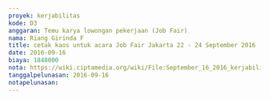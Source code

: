 ```yaml
---
proyek: kerjabilitas
kode: D3
anggaran: Temu karya lowongan pekerjaan (Job Fair)
nama: Riang Girinda F
title: cetak kaos untuk acara Job Fair Jakarta 22 - 24 September 2016
date: 2016-09-16
biaya: 1848000
nota: https://wiki.ciptamedia.org/wiki/File:September_16_2016_kerjabilitas_D3_cetak_kaos_ginda.jpg
tanggalpelunasan: 2016-09-16
notapelunasan:
---
```


